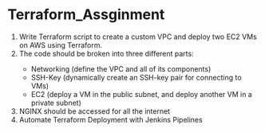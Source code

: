 # Terraform_Assginment

<ol><li>Write Terraform script to create a custom VPC and deploy two EC2 VMs on AWS using Terraform.</li>

<li>The code should be broken into three different parts:</li>

<ul><li>Networking (define the VPC and all of its components)</li>

<li>SSH-Key (dynamically create an SSH-key pair for connecting to VMs)</li>

<li>EC2 (deploy a VM in the public subnet, and deploy another VM in a private subnet)</li></ul>

<li>NGINX should be accessed for all the internet</li>

<li>Automate Terraform Deployment with Jenkins Pipelines</li></ol>
